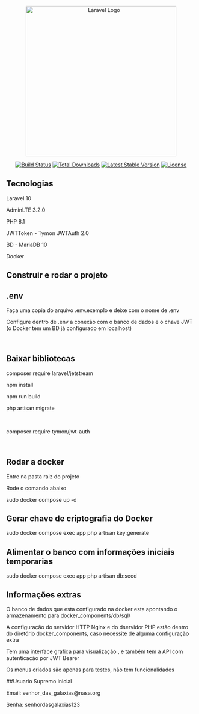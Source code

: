 <p align="center"><a href="https://laravel.com" target="_blank"><img src="https://raw.githubusercontent.com/laravel/art/master/logo-lockup/5%20SVG/2%20CMYK/1%20Full%20Color/laravel-logolockup-cmyk-red.svg" width="400" alt="Laravel Logo"></a></p>

<p align="center">
<a href="https://github.com/laravel/framework/actions"><img src="https://github.com/laravel/framework/workflows/tests/badge.svg" alt="Build Status"></a>
<a href="https://packagist.org/packages/laravel/framework"><img src="https://img.shields.io/packagist/dt/laravel/framework" alt="Total Downloads"></a>
<a href="https://packagist.org/packages/laravel/framework"><img src="https://img.shields.io/packagist/v/laravel/framework" alt="Latest Stable Version"></a>
<a href="https://packagist.org/packages/laravel/framework"><img src="https://img.shields.io/packagist/l/laravel/framework" alt="License"></a>
</p>

## Tecnologias

<p>Laravel 10 </p>
<p>AdminLTE 3.2.0 </p>
<p>PHP 8.1 </p>
<p>JWTToken - Tymon JWTAuth 2.0 </p>
<p>BD - MariaDB 10 </p>
<p>Docker </p>

## Construir e rodar o projeto

## .env
<p>Faça uma copia do arquivo .env.exemplo e deixe com o nome de .env </p>
<p>Configure dentro de .env a conexão com o banco de dados e o chave JWT (o Docker tem um BD já configurado em localhost) </p>
<br>

## Baixar bibliotecas

<p>composer require laravel/jetstream </p>
<p>npm install </p>
<p>npm run build </p>
<p>php artisan migrate </p>
<br>
<p>composer require tymon/jwt-auth </p>
<br>

## Rodar a docker
<p>Entre na pasta raiz do projeto  </p>
<p>Rode o comando abaixo </p>

<p>sudo docker compose up -d  </p>

## Gerar chave de criptografia do Docker
<p>sudo docker compose exec app php artisan key:generate </p>

## Alimentar o banco com informações iniciais temporarias
<p>sudo docker compose exec app php artisan db:seed </p>

## Informações extras
<p>O banco de dados que esta configurado na docker esta apontando o armazenamento para docker_components/db/sql/ </p>
<p>A configuração do servidor HTTP Nginx e do dservidor PHP estão dentro do diretório docker_components, caso necessite de alguma configuração extra </p>
<p>Tem uma interface grafica para visualização , e também tem a API com autenticação por JWT Bearer</p>
<p>Os menus criados são apenas para testes, não tem funcionalidades </p>

##Usuario Supremo inicial
<p>Email: senhor_das_galaxias@nasa.org</p>
<p>Senha: senhordasgalaxias123</p>
